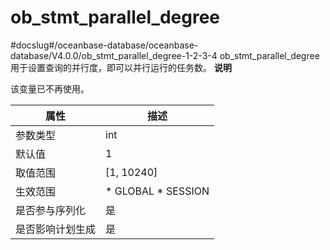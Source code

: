ob_stmt_parallel_degree 
============================================
#docslug#/oceanbase-database/oceanbase-database/V4.0.0/ob_stmt_parallel_degree-1-2-3-4
ob_stmt_parallel_degree 用于设置查询的并行度，即可以并行运行的任务数。
**说明**



该变量已不再使用。


|  **属性**  |                                                   **描述**                                                   |
|----------|------------------------------------------------------------------------------------------------------------|
| 参数类型     | int                                                                                                        |
| 默认值      | 1                                                                                                          |
| 取值范围     | \[1, 10240\]                                                                                               |
| 生效范围     | * GLOBAL   * SESSION    |
| 是否参与序列化  | 是                                                                                                          |
| 是否影响计划生成 | 是                                                                                                          |



